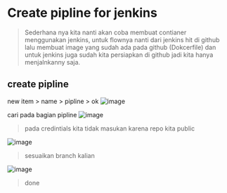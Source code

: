# Create pipline for jenkins
> Sederhana nya kita nanti akan coba membuat contianer menggunakan jenkins, untuk flownya nanti dari jenkins hit di github lalu membuat image yang sudah ada pada github (Dokcerfile) dan untuk jenkins juga sudah kita persiapkan di github jadi kita hanya menjalnkanny saja.

## create pipline
new item > name > pipline > ok
![image](https://github.com/galihtw04/jenkins/assets/96242740/4e7dc776-979b-46d9-ab32-db48fb064bd3)

cari pada bagian pipline
![image](https://github.com/galihtw04/jenkins/assets/96242740/d7271ef0-9be7-4580-b048-225bb28efd73)
> pada credintials kita tidak masukan karena repo kita public

![image](https://github.com/galihtw04/jenkins/assets/96242740/909767fd-4e1c-48d0-9de7-6c5584ac13ea)
> sesuaikan branch kalian

![image](https://github.com/galihtw04/jenkins/assets/96242740/fdab9b83-140f-4888-96ea-3f07e05a7126)
> done
